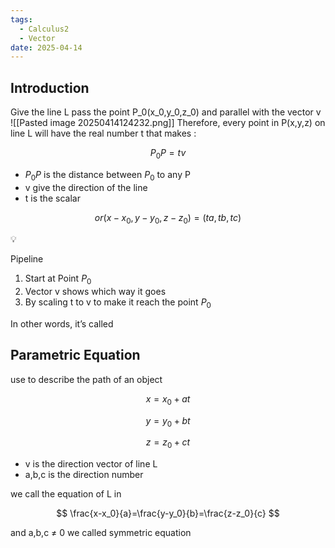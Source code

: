 ```yaml
---
tags:
  - Calculus2
  - Vector
date: 2025-04-14
---
```

## Introduction 
Give the line L pass the point P_0(x_0,y_0,z_0) and parallel with the vector v
![[Pasted image 20250414124232.png]]
Therefore, every point in P(x,y,z) on line L will have the real number t that makes :

$$ P_0P = tv $$

- $P_0P$ is the distance between $P_0$ to any P
- v give the direction of the line
- t is the scalar

$$ or (x-x_0,y-y_0,z-z_0)=(ta,tb,tc) $$

<aside> 💡

Pipeline

1. Start at Point $P_0$
2. Vector v shows which way it goes
3. By scaling t to v to make it reach the point $P_0$ </aside>

In other words, it’s called

## Parametric Equation

use to describe the path of an object

$$ x = x_0 + at $$

$$ y = y_0 +bt $$

$$ z = z_0 + ct $$

- v is the direction vector of line L
- a,b,c is the direction number

we call the equation of L in

$$ \frac{x-x_0}{a}=\frac{y-y_0}{b}=\frac{z-z_0}{c} $$

and a,b,c ≠ 0 we called symmetric equation